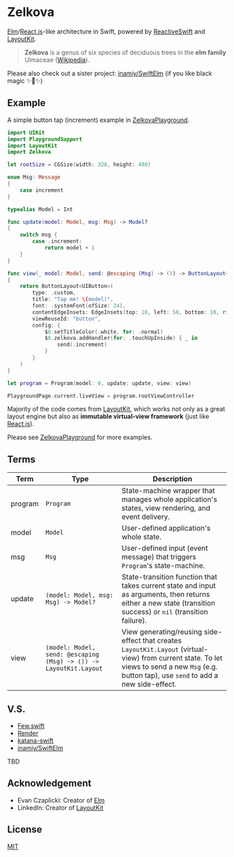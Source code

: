 # Zelkova

[Elm](http://elm-lang.org)/[React.js](https://github.com/facebook/react)-like architecture in Swift, powered by [ReactiveSwift](https://github.com/ReactiveCocoa/ReactiveSwift) and [LayoutKit](https://github.com/linkedin/LayoutKit).

> **Zelkova** is a genus of six species of deciduous trees in the **elm family** Ulmaceae ([Wikipedia](https://en.wikipedia.org/wiki/Zelkova)).

Please also check out a sister project: [inamiy/SwiftElm](https://github.com/inamiy/SwiftElm) (if you like black magic ✨🔮✨)

## Example

A simple button tap (increment) example in [ZelkovaPlayground](ZelkovaPlayground.playground).

```swift
import UIKit
import PlaygroundSupport
import LayoutKit
import Zelkova

let rootSize = CGSize(width: 320, height: 480)

enum Msg: Message
{
    case increment
}

typealias Model = Int

func update(model: Model, msg: Msg) -> Model?
{
    switch msg {
        case .increment:
            return model + 1
    }
}

func view(_ model: Model, send: @escaping (Msg) -> ()) -> ButtonLayout<UIButton>
{
    return ButtonLayout<UIButton>(
        type: .custom,
        title: "Tap me! \(model)",
        font: .systemFont(ofSize: 24),
        contentEdgeInsets: EdgeInsets(top: 10, left: 50, bottom: 10, right: 50),
        viewReuseId: "button",
        config: {
            $0.setTitleColor(.white, for: .normal)
            $0.zelkova.addHandler(for: .touchUpInside) { _ in
                send(.increment)
            }
        }
    )
}

let program = Program(model: 0, update: update, view: view)

PlaygroundPage.current.liveView = program.rootViewController
```

Majority of the code comes from [LayoutKit](https://github.com/linkedin/LayoutKit), which works not only as a great layout engine but also as **immutable virtual-view framework** (just like [React.js](https://github.com/facebook/react)).

Please see [ZelkovaPlayground](ZelkovaPlayground.playground) for more examples.

## Terms

Term    | Type                          | Description
------- | ----------------------------- | ------------------------------------------
program | `Program` | State-machine wrapper that manages whole application's states, view rendering, and event delivery.
model   | `Model`   | User-defined application's whole state.
msg     | `Msg`     | User-defined input (event message) that triggers `Program`'s state-machine.
update  | `(model: Model, msg: Msg) -> Model?`     | State-transition function that takes current state and input as arguments, then returns either a new state (transition success) or `nil` (transition failure). 
view    | `(model: Model, send: @escaping (Msg) -> ()) -> LayoutKit.Layout` | View generating/reusing side-effect that creates `LayoutKit.Layout` (virtual-view) from current state. To let views to send a new `Msg` (e.g. button tap), use `send` to add a new side-effect.

## V.S.

- [Few.swift](https://github.com/joshaber/Few.swift)
- [Render](https://github.com/alexdrone/Render)
- [katana-swift](https://github.com/BendingSpoons/katana-swift)
- [inamiy/SwiftElm](https://github.com/inamiy/SwiftElm)

TBD

## Acknowledgement

- Evan Czaplicki: Creator of [Elm](http://elm-lang.org/)
- LinkedIn: Creator of [LayoutKit](https://github.com/linkedin/LayoutKit)

## License

[MIT](LICENSE)
